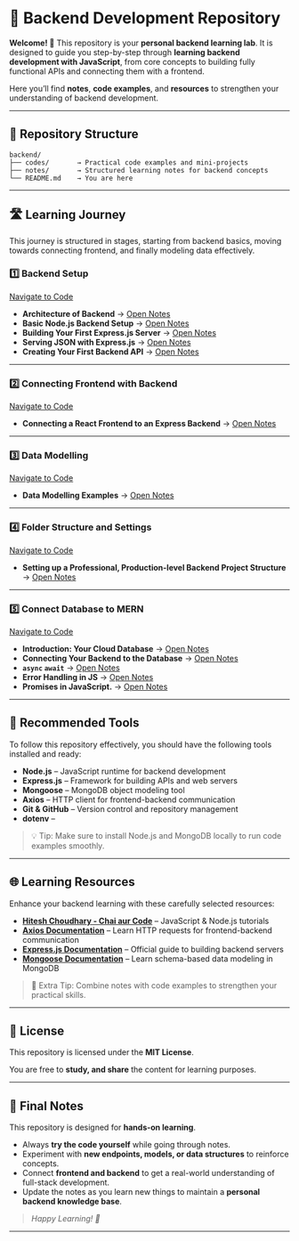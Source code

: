 # 🚀 Backend Development Repository

**Welcome! 🎉**
This repository is your **personal backend learning lab**. It is designed to guide you step-by-step through **learning backend development with JavaScript**, from core concepts to building fully functional APIs and connecting them with a frontend.

Here you’ll find **notes**, **code examples**, and **resources** to strengthen your understanding of backend development.

---

## 📂 Repository Structure

```
backend/
├── codes/       → Practical code examples and mini-projects
├── notes/       → Structured learning notes for backend concepts
└── README.md    → You are here
```

---

## 🛣️ Learning Journey

This journey is structured in stages, starting from backend basics, moving towards connecting frontend, and finally modeling data effectively.

### **1️⃣ Backend Setup**

[Navigate to Code](https://github.com/itsadityakr/backend/tree/main/code/_1_backend_setup)

* **Architecture of Backend** → [Open Notes](https://github.com/itsadityakr/backend/tree/main/notes/1)
* **Basic Node.js Backend Setup** → [Open Notes](https://github.com/itsadityakr/backend/tree/main/notes/2)
* **Building Your First Express.js Server** → [Open Notes](https://github.com/itsadityakr/backend/tree/main/notes/3)
* **Serving JSON with Express.js** → [Open Notes](https://github.com/itsadityakr/backend/tree/main/notes/4)
* **Creating Your First Backend API** → [Open Notes](https://github.com/itsadityakr/backend/tree/main/notes/5)

---

### **2️⃣ Connecting Frontend with Backend**

[Navigate to Code](https://github.com/itsadityakr/backend/tree/main/code/_2_connecting_frontend_with_backend)

* **Connecting a React Frontend to an Express Backend** → [Open Notes](https://github.com/itsadityakr/backend/tree/main/notes/6)

---

### **3️⃣ Data Modelling**

[Navigate to Code](https://github.com/itsadityakr/backend/tree/main/code/_3_data_modelling)

* **Data Modelling Examples** → [Open Notes](https://github.com/itsadityakr/backend/tree/main/notes/7)

---

### **4️⃣ Folder Structure and Settings**

[Navigate to Code](https://github.com/itsadityakr/backend/tree/main/code/_4_folder_structure_and_settings)

* **Setting up a Professional, Production-level Backend Project Structure** → [Open Notes](https://github.com/itsadityakr/backend/tree/main/notes/8)

---

### **5️⃣ Connect Database to MERN**

[Navigate to Code](https://github.com/itsadityakr/backend/tree/main/code/_5_connect_database_in_MERN)

* **Introduction: Your Cloud Database** → [Open Notes](https://github.com/itsadityakr/backend/tree/main/notes/9)
* **Connecting Your Backend to the Database** → [Open Notes](https://github.com/itsadityakr/backend/tree/main/notes/10)
* **`async` `await`** → [Open Notes](https://github.com/itsadityakr/backend/tree/main/notes/11)
* **Error Handling in JS** → [Open Notes](https://github.com/itsadityakr/backend/tree/main/notes/12)
* **Promises in JavaScript.** → [Open Notes](https://github.com/itsadityakr/backend/tree/main/notes/13)

---

## 🔧 Recommended Tools

To follow this repository effectively, you should have the following tools installed and ready:

* **Node.js** – JavaScript runtime for backend development
* **Express.js** – Framework for building APIs and web servers
* **Mongoose** – MongoDB object modeling tool
* **Axios** – HTTP client for frontend-backend communication
* **Git & GitHub** – Version control and repository management
* **dotenv** –

> 💡 Tip: Make sure to install Node.js and MongoDB locally to run code examples smoothly.

---

## 🌐 Learning Resources

Enhance your backend learning with these carefully selected resources:

* **[Hitesh Choudhary - Chai aur Code](https://www.youtube.com/playlist?list=PLu71SKxNbfoBGh_8p_NS-ZAh6v7HhYqHW)** – JavaScript & Node.js tutorials
* **[Axios Documentation](https://axios-http.com/docs/intro)** – Learn HTTP requests for frontend-backend communication
* **[Express.js Documentation](https://expressjs.com/)** – Official guide to building backend servers
* **[Mongoose Documentation](https://mongoosejs.com/)** – Learn schema-based data modeling in MongoDB

> 🔗 Extra Tip: Combine notes with code examples to strengthen your practical skills.

---

## 📝 License

This repository is licensed under the **MIT License**.

You are free to **study, and share** the content for learning purposes.

---

## 🌟 Final Notes

This repository is designed for **hands-on learning**.

* Always **try the code yourself** while going through notes.
* Experiment with **new endpoints, models, or data structures** to reinforce concepts.
* Connect **frontend and backend** to get a real-world understanding of full-stack development.
* Update the notes as you learn new things to maintain a **personal backend knowledge base**.

> *Happy Learning! 🚀*

---
